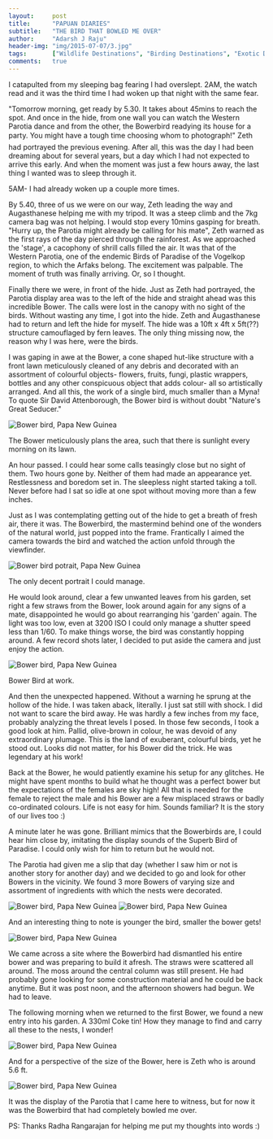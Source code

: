 ```yaml
---
layout:     post
title:      "PAPUAN DIARIES"
subtitle:   "THE BIRD THAT BOWLED ME OVER"
author:     "Adarsh J Raju"
header-img: "img/2015-07-07/3.jpg"
tags:		["Wildlife Destinations", "Birding Destinations", "Exotic Destinations"]
comments:   true
---
```





<p>I catapulted from my sleeping bag fearing I had overslept. 2AM, the watch read and it was the third time I had woken up that night with the same fear.</p>

<p>"Tomorrow morning, get ready by 5.30. It takes about 45mins to reach the spot. And once in the hide, from one wall you can watch the Western Parotia dance and from the other, the Bowerbird readying its house for a party. You might have a tough time choosing whom to photograph!" Zeth had portrayed the previous evening. After all, this was the day I had been dreaming about for several years, but a day which I had not expected to arrive this early. And when the moment was just a few hours away, the last thing I wanted was to sleep through it.</p>

<p>5AM- I had already woken up a couple more times.</p>

<p>By 5.40, three of us we were on our way, Zeth leading the way and Augasthanese helping me with my tripod. It was a steep climb and the 7kg camera bag was not helping. I would stop every 10mins gasping for breath. "Hurry up, the Parotia might already be calling for his mate",  Zeth warned as the first rays of the day pierced through the rainforest. As we approached the 'stage', a cacophony of shrill calls filled the air. It was that of the Western Parotia, one of the endemic Birds of Paradise of the Vogelkop region, to which the Arfaks belong. The excitement was palpable. The moment of truth was finally arriving. Or, so I thought.</p>

<p>Finally there we were, in front of the hide. Just as Zeth had portrayed, the Parotia display area was to the left of the hide and straight ahead was this incredible Bower. The calls were lost in the canopy with no sight of the birds. Without wasting any time, I got into the hide. Zeth and Augasthanese had to return and left the hide for myself. The hide was a 10ft x 4ft x 5ft(??) structure camouflaged by fern leaves. The only thing missing now, the reason why I was here, were the birds.</p>

<p>I was gaping in awe at the Bower, a cone shaped hut-like structure with a front lawn meticulously cleaned of any debris and decorated with an assortment of colourful objects- flowers, fruits, fungi, plastic wrappers, bottles and any other conspicuous object that adds colour- all so artistically arranged. And all this, the work of a single bird, much smaller than a Myna! To quote Sir David Attenborough, the Bower bird is without doubt  "Nature's Great Seducer."</p>

<img src="{{ site.baseurl}}/img/2015-07-07/1.jpg" alt="Bower bird, Papa New Guinea">
<p>The Bower meticulously plans the area, such that there is sunlight every morning on its lawn.</p>

<p>An hour passed. I could hear some calls teasingly close but no sight of them. Two hours gone by. Neither of them had made an appearance yet. Restlessness and boredom set in. The sleepless night started taking a toll. Never before had I sat so idle at one spot without moving more than a few inches.</p>

<p>Just as I was contemplating getting out of the hide to get a breath of fresh air, there it was. The Bowerbird, the mastermind behind one of the wonders of the natural world, just popped into the frame. Frantically I aimed the camera towards the bird and watched the action unfold through the viewfinder.</p>

<img src="{{ site.baseurl}}/img/2015-07-07/2.jpg" alt="Bower bird potrait, Papa New Guinea">
<p>The only decent portrait I could manage.</p>

<p>He would look around, clear a few unwanted leaves from his garden, set right a few straws from the Bower, look around again for any signs of a mate, disappointed he would go about rearranging his 'garden' again. The light was too low, even at 3200 ISO I could only manage a shutter speed less than 1/60. To make things worse, the bird was constantly hopping around. A few record shots later, I decided to put aside the camera and just enjoy the action.</p>

<img src="{{ site.baseurl}}/img/2015-07-07/3.jpg" alt="Bower bird, Papa New Guinea">
<p>Bower Bird at work.</p>

<p>And then the unexpected happened. Without a warning he sprung at the hollow of the hide. I was taken aback, literally. I just sat still with shock. I did not want to scare the bird away. He was hardly a few inches from my face, probably analyzing the threat levels I posed. In those few seconds, I took a good look at him. Pallid, olive-brown in colour, he was devoid of any extraordinary plumage. This is the land of exuberant, colourful birds, yet he stood out. Looks did not matter, for his Bower did the trick. He was legendary at his work!</p>

<p>Back at the Bower, he would patiently examine his setup for any glitches. He might have spent months to build what he thought was a perfect bower but the expectations of the females are sky high!  All that is needed for the female to reject the male and his Bower are a few misplaced straws or badly co-ordinated colours. Life is not easy for him. Sounds familiar? It is the story of our lives too :)</p>

<p>A minute later he was gone. Brilliant mimics that the Bowerbirds are, I could hear him close by, imitating the display sounds of the Superb Bird of Paradise. I could only wish for him to return but he would not.</p>

<p>The Parotia had given me a slip that day (whether I saw him or not is another story for another day) and we decided to go and look for other Bowers in the vicinity. We found 3 more Bowers of varying size and assortment of ingredients with which the nests were decorated.</p>

<img src="{{ site.baseurl}}/img/2015-07-07/4.jpg" alt="Bower bird, Papa New Guinea">
<img src="{{ site.baseurl}}/img/2015-07-07/5.jpg" alt="Bower bird, Papa New Guinea">

<p>And an interesting thing to note is younger the bird, smaller the bower gets!</p>

<img src="{{ site.baseurl}}/img/2015-07-07/6.jpg" alt="Bower bird, Papa New Guinea">

<p>We came across a site where the Bowerbird had dismantled his entire bower and was preparing to build it afresh. The straws were scattered all around. The moss around the central column was still present. He had probably gone looking for some construction material and he could be back anytime. But it was post noon, and the afternoon showers had begun. We had to leave.</p>

<p>The following morning when we returned to the first Bower, we found a new entry into his garden. A  330ml Coke tin! How they manage to find and carry all these to the nests, I wonder!</p>

<img src="{{ site.baseurl}}/img/2015-07-07/7.jpg" alt="Bower bird, Papa New Guinea">

<p>And for a perspective of the size of the Bower, here is Zeth who is around 5.6 ft.</p>

<img src="{{ site.baseurl}}/img/2015-07-07/8.jpg" alt="Bower bird, Papa New Guinea">

<p>It was the display of the Parotia that I came here to witness, but for now it was the Bowerbird that had completely bowled me over.</p>

<p>PS: Thanks Radha Rangarajan for helping me put my thoughts into words :)</p>

 





